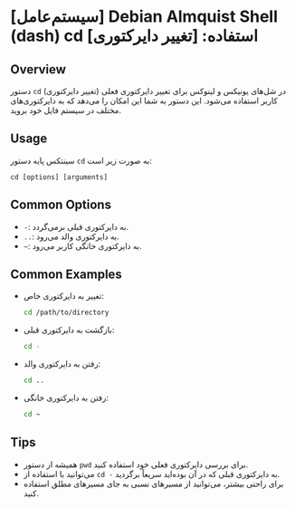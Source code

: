 # [سیستم‌عامل] Debian Almquist Shell (dash) cd استفاده: [تغییر دایرکتوری]

## Overview
دستور `cd` (تغییر دایرکتوری) در شل‌های یونیکس و لینوکس برای تغییر دایرکتوری فعلی کاربر استفاده می‌شود. این دستور به شما این امکان را می‌دهد که به دایرکتوری‌های مختلف در سیستم فایل خود بروید.

## Usage
سینتکس پایه دستور `cd` به صورت زیر است:

```
cd [options] [arguments]
```

## Common Options
- `-`: به دایرکتوری قبلی برمی‌گردد.
- `..`: به دایرکتوری والد می‌رود.
- `~`: به دایرکتوری خانگی کاربر می‌رود.

## Common Examples
- تغییر به دایرکتوری خاص:
  ```bash
  cd /path/to/directory
  ```

- بازگشت به دایرکتوری قبلی:
  ```bash
  cd -
  ```

- رفتن به دایرکتوری والد:
  ```bash
  cd ..
  ```

- رفتن به دایرکتوری خانگی:
  ```bash
  cd ~
  ```

## Tips
- همیشه از دستور `pwd` برای بررسی دایرکتوری فعلی خود استفاده کنید.
- می‌توانید با استفاده از `cd -` به دایرکتوری قبلی که در آن بوده‌اید سریعاً برگردید.
- برای راحتی بیشتر، می‌توانید از مسیرهای نسبی به جای مسیرهای مطلق استفاده کنید.